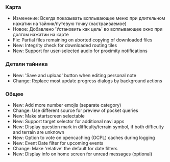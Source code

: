 ### Карта
- Изменение: Всегда показывать всплывающее меню при длительном нажатии на тайник/путевую точку (настраиваемое)
- Новое: Добавлено 'Установить как цель' во всплывающее окно при долгом нажатии на карте
- Fix: Partial files remaining on aborted copying of downloaded files
- New: Integrity check for downloaded routing tiles
- New: Support for user-selected audio for proximity notifications

### Детали тайника
- New: 'Save and upload' button when editing personal note
- Change: Replace most update progress dialogs by background actions

### Общее
- New: Add more number emojis (separate category)
- Change: Use different source for preview of pocket queries
- New: Make startscreen selectable
- New: Support target selector for additional navi apps
- New: Display question mark in difficulty/terrain symbol, if both difficulty and terrain are unknown
- New: Option to vote on opencaching (OCPL) caches during logging
- New: Event Date filter for upcoming events
- Change: Make 'relative' the default for date filters
- New: Display info on home screen for unread messages (optional)
